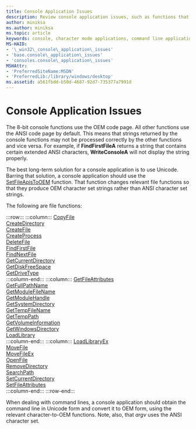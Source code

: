 ```yaml
---
title: Console Application Issues
description: Review console application issues, such as functions that take or return OEM character set strings vs. functions that take or return ANSI character set strings.
author: miniksa
ms.author: miniksa
ms.topic: article
keywords: console, character mode applications, command line applications, terminal applications, console api
MS-HAID:
- '\_win32\_console\_application\_issues'
- 'base.console\_application\_issues'
- 'consoles.console\_application\_issues'
MSHAttr:
- 'PreferredSiteName:MSDN'
- 'PreferredLib:/library/windows/desktop'
ms.assetid: a561fbdd-b50d-4687-92d7-735377a7991d
---
```


# Console Application Issues

The 8-bit console functions use the OEM code page. All other functions use the ANSI code page by default. This means that strings returned by the console functions may not be processed correctly by the other functions and vice versa. For example, if **FindFirstFileA** returns a string that contains certain extended ANSI characters, **WriteConsoleA** will not display the string properly.

The best long-term solution for a console application is to use Unicode. Barring that solution, a console application should use the [SetFileApisToOEM](https://msdn.microsoft.com/library/windows/desktop/aa365534) function. That function changes relevant file functions so that they produce OEM character set strings rather than ANSI character set strings.

The following are file functions:

:::row:::
    :::column:::
        [CopyFile](https://msdn.microsoft.com/library/windows/desktop/aa363851)  
        [CreateDirectory](https://msdn.microsoft.com/library/windows/desktop/aa363855)  
        [CreateFile](https://msdn.microsoft.com/library/windows/desktop/aa363858)  
        [CreateProcess](https://msdn.microsoft.com/library/windows/desktop/ms682425)  
        [DeleteFile](https://msdn.microsoft.com/library/windows/desktop/aa363915)  
        [FindFirstFile](https://msdn.microsoft.com/library/windows/desktop/aa364418)  
        [FindNextFile](https://msdn.microsoft.com/library/windows/desktop/aa364428)  
        [GetCurrentDirectory](https://msdn.microsoft.com/library/windows/desktop/aa364934)  
        [GetDiskFreeSpace](https://msdn.microsoft.com/library/windows/desktop/aa364935)  
        [GetDriveType](https://msdn.microsoft.com/library/windows/desktop/aa364939)  
    :::column-end:::
    :::column:::
        [GetFileAttributes](https://msdn.microsoft.com/library/windows/desktop/aa364944)  
        [GetFullPathName](https://msdn.microsoft.com/library/windows/desktop/aa364963)  
        [GetModuleFileName](https://msdn.microsoft.com/library/windows/desktop/ms683197)  
        [GetModuleHandle](https://msdn.microsoft.com/library/windows/desktop/ms683199)  
        [GetSystemDirectory](https://msdn.microsoft.com/library/windows/desktop/ms724373)  
        [GetTempFileName](https://msdn.microsoft.com/library/windows/desktop/aa364991)  
        [GetTempPath](https://msdn.microsoft.com/library/windows/desktop/aa364992)  
        [GetVolumeInformation](https://msdn.microsoft.com/library/windows/desktop/aa364993)  
        [GetWindowsDirectory](https://msdn.microsoft.com/library/windows/desktop/ms724454)  
        [LoadLibrary](https://msdn.microsoft.com/library/windows/desktop/ms684175)  
    :::column-end:::
    :::column:::
        [LoadLibraryEx](https://msdn.microsoft.com/library/windows/desktop/ms684179)  
        [MoveFile](https://msdn.microsoft.com/library/windows/desktop/aa365239)  
        [MoveFileEx](https://msdn.microsoft.com/library/windows/desktop/aa365240)  
        [OpenFile](https://msdn.microsoft.com/library/windows/desktop/aa365430)  
        [RemoveDirectory](https://msdn.microsoft.com/library/windows/desktop/aa365488)  
        [SearchPath](https://msdn.microsoft.com/library/windows/desktop/aa365527)  
        [SetCurrentDirectory](https://msdn.microsoft.com/library/windows/desktop/aa365530)  
        [SetFileAttributes](https://msdn.microsoft.com/library/windows/desktop/aa365535)  
    :::column-end:::
:::row-end:::

When dealing with command lines, a console application should obtain the command line in Unicode form and convert it to OEM form, using the relevant character-to-OEM functions. Note, also, that *argv* uses the ANSI character set.

